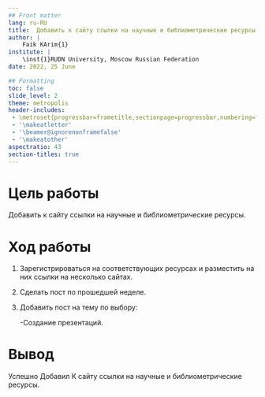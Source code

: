 ```yaml
---
## Front matter
lang: ru-RU
title:  Добавить к сайту ссылки на научные и библиометрические ресурсы
author: |
	Faik KArim{1}
institute: |
	\inst{1}RUDN University, Moscow Russian Federation
date: 2022, 25 June

## Formatting
toc: false
slide_level: 2
theme: metropolis
header-includes: 
 - \metroset{progressbar=frametitle,sectionpage=progressbar,numbering=fraction}
 - '\makeatletter'
 - '\beamer@ignorenonframefalse'
 - '\makeatother'
aspectratio: 43
section-titles: true
---
```




# Цель работы

Добавить к сайту ссылки на научные и библиометрические ресурсы.

# Ход работы
1. Зарегистрироваться на соответствующих ресурсах и разместить на них ссылки на несколько сайтах.

2. Сделать пост по прошедшей неделе.

3. Добавить пост на тему по выбору:

    -Создание презентаций.




# Вывод


Успешно Добавил К сайту ссылки на научные и библиометрические ресурсы.